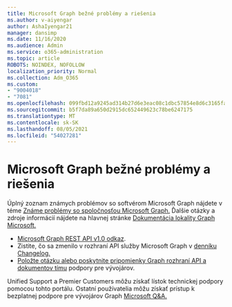 ```yaml
---
title: Microsoft Graph bežné problémy a riešenia
ms.author: v-aiyengar
author: AshaIyengar21
manager: dansimp
ms.date: 11/16/2020
ms.audience: Admin
ms.service: o365-administration
ms.topic: article
ROBOTS: NOINDEX, NOFOLLOW
localization_priority: Normal
ms.collection: Adm_O365
ms.custom:
- "9004018"
- "7081"
ms.openlocfilehash: 099fbd12a9245ad314b27d6e3eac08c1dbc57854e8d6c3165fac81141d83bde6
ms.sourcegitcommit: b5f7da89a650d2915dc652449623c78be6247175
ms.translationtype: MT
ms.contentlocale: sk-SK
ms.lasthandoff: 08/05/2021
ms.locfileid: "54027281"
---
```

# <a name="microsoft-graph-common-issues-and-resolutions"></a>Microsoft Graph bežné problémy a riešenia

Úplný zoznam známych problémov so softvérom Microsoft Graph nájdete v téme [Známe problémy so spoločnosťou Microsoft Graph.](https://docs.microsoft.com/graph/known-issues) Ďalšie otázky a zdroje informácií nájdete na hlavnej stránke [Dokumentácia lokality Graph Microsoft.](https://docs.microsoft.com/graph/)

- [Microsoft Graph REST API v1.0 odkaz](https://docs.microsoft.com/graph/api/overview?toc=.%2Fref%2Ftoc.json&view=graph-rest-1.0).
- Zistite, čo sa zmenilo v rozhraní API služby Microsoft Graph v [denníku Changelog.](https://docs.microsoft.com/graph/changelog) 
- [Položte otázku alebo poskytnite pripomienky Graph rozhraní API a dokumentov tímu](https://aka.ms/GraphDeveloperSupport) podpory pre vývojárov.

Unified Support a Premier Customers môžu získať lístok technickej podpory pomocou tohto portálu. Ostatní používatelia môžu získať prístup k bezplatnej podpore pre vývojárov Graph [Microsoft Q&A.](https://aka.ms/AskGraph)
